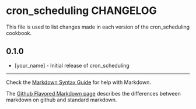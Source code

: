cron_scheduling CHANGELOG
=========================

This file is used to list changes made in each version of the cron_scheduling cookbook.

0.1.0
-----
- [your_name] - Initial release of cron_scheduling

- - -
Check the [Markdown Syntax Guide](http://daringfireball.net/projects/markdown/syntax) for help with Markdown.

The [Github Flavored Markdown page](http://github.github.com/github-flavored-markdown/) describes the differences between markdown on github and standard markdown.
